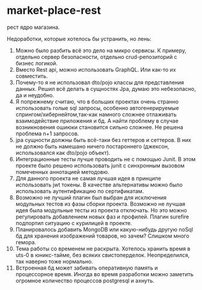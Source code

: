 # market-place-rest
рест ядро магазина. 


Недоработки, которые хотелось бы устранить, но лень:

1. Можно было разбить всё это дело на микро сервисы. К примеру, отдельно сервер безопасности, отдельно crud-репозиторий с бизнес логикой.
2. Вместо Rest api, можно использовать GraphQL. Или как-то их совместить. 
3. Почему-то я не использовал dto/pojo классы для представления данных. Решил всё делать в сущностях Jpa,
думаю это небезопасно, да и неудобно.
4. Я попрежнему считаю, что в больших проектах очень странно использовать голые sql запросы, особенно автогенерируемые спрингом/хибернейтом,так-как намного сложнее отлаживать взаимодействие приложения и бд. А найти проблему в случае возникновения ошиюки становится сильно сложнее. Не решена проблема n+1 запросов.
5. jpa сущности должны быть всё-таки без геттеров и сеттеров. В них не должно быть намешано ничего постароннего (джексон, использовался как dto/pojo объект).
6. Интеграционные тесты лучше проводить не с помощью Junit. В этом проекте было решено использовать junit с синхронным вызовом помеченных аннотацией методовю.
7. Для данного проекта не самая лучшая идея в принципе использовать jwt токены. В качестве альтернативы можно было использовать аутентификацию по сертификатам.
8. Возможно не лучший плагин был выбран для исключения модульных тестов из фазы сборки проекта. Возможно не лучшая идея была модульные тесты из проекта отключать. Но это можно регулировать добавлением новых фаз и профилей. Плагин surefire подпортил ситуацию с курилицей в проекте.
9. Планировалось добавить MongoDB или какую-нибудь другую noSql бд для хранения изображений товаров, но зачем? Слишком много гемора.
10. Тема работы со временем не раскрыта. Хотелось хранить время в uts-0 в юникс-тайме, без всяких свистоперделок. Неопределился, так наверно тоже нормально.
11. Встроенная бд может забивать оперативную память и процессорное время. Иногда во время разработки можно заметить огромное количество процессов postgresql и ахнуть.
